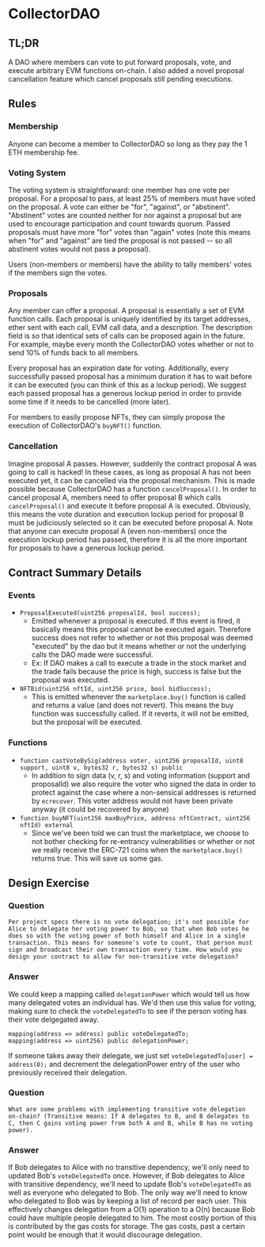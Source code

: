 # CollectorDAO

## TL;DR
A DAO where members can vote to put forward proposals, vote, and execute arbitrary EVM functions on-chain. I also added a novel proposal cancellation feature which cancel proposals still pending executions.

## Rules

### Membership

Anyone can become a member to CollectorDAO so long as they pay the 1 ETH membership fee.

### Voting System

The voting system is straightforward: one member has one vote per proposal. For a proposal to pass, at least 25% of members must have voted on the proposal. A vote can either be "for", "against", or "abstinent". "Abstinent" votes are counted neither for nor against a proposal but are used to encourage participation and count towards quorum. Passed proposals must have more "for" votes than "again" votes (note this means when "for" and "against" are tied the proposal is not passed -- so all abstinent votes would not pass a proposal).

Users (non-members or members) have the ability to tally members' votes if the members sign the votes.

### Proposals

Any member can offer a proposal. A proposal is essentially a set of EVM function calls. Each proposal is uniquely identified by its target addresses, ether sent with each call, EVM call data, and a description. The description field is so that identical sets of calls can be proposed again in the future. For example, maybe every month the CollectorDAO votes whether or not to send 10% of funds back to all members.

Every proposal has an expiration date for voting.  Additionally, every successfully passed proposal has a minimum duration it has to wait before it can be executed (you can think of this as a lockup period). We suggest each passed proposal has a generous lockup period in order to provide some time if it needs to be cancelled (more later).

For members to easily propose NFTs, they can simply propose the execution of CollectorDAO's `buyNFT()` function.

### Cancellation
Imagine proposal A passes. However, suddenly the contract proposal A was going to call is hacked! In these cases, as long as proposal A has not been executed yet, it can be cancelled via the proposal mechanism. This is made possible because CollectorDAO has a function `cancelProposal()`. In order to cancel proposal A, members need to offer proposal B which calls `cancelProposal()` and execute it before proposal A is executed. Obviously, this means the vote duration and execution lockup period for proposal B must be judiciously selected so it can be executed before proposal A. Note that anyone can execute proposal A (even non-members) once the execution lockup period has passed, therefore it is all the more important for proposals to have a generous lockup period.

## Contract Summary Details

### Events

- `ProposalExecuted(uint256 proposalId, bool success);`
  - Emitted whenever a proposal is executed. If this event is fired, it basically means this proposal cannot be executed again. Therefore success does not refer to whether or not this proposal was deemed "executed" by the dao but it means whether or not the underlying calls the DAO made were successful. 
  - Ex: If DAO makes a call to execute a trade in the stock market and the trade fails because the price is high, success is false but the proposal was executed.
- `NFTBid(uint256 nftId, uint256 price, bool bidSuccess);`
  - This is emitted whenever the `marketplace.buy()` function is called and returns a value (and does not revert). This means the buy function was successfully called. If it reverts, it will not be emitted, but the proposal will be executed. 


### Functions

- `function castVoteBySig(address voter, uint256 proposalId, uint8 support, uint8 v, bytes32 r, bytes32 s) public `
  - In addition to sign data (v, r, s) and voting information (support and proposalId) we also require the voter who signed the data in order to protect against the case where a non-sensical addresses is returned by `ecrecover`. This voter address would not have been private anyway (it could be recovered by anyone)
- `function buyNFT(uint256 maxBuyPrice, address nftContract, uint256 nftId) external `
  - Since we've been told we can trust the marketplace, we choose to not bother checking for re-entrancy vulnerabilities or whether or not we really receive the ERC-721 coins when the `marketplace.buy()` returns true. This will save us some gas.

## Design Exercise

### Question
```
Per project specs there is no vote delegation; it's not possible for Alice to delegate her voting power to Bob, so that when Bob votes he does so with the voting power of both himself and Alice in a single transaction. This means for someone's vote to count, that person must sign and broadcast their own transaction every time. How would you design your contract to allow for non-transitive vote delegation?
```

### Answer

We could keep a mapping called `delegationPower` which would tell us how many delegated votes an individual has. We'd then use this value for voting, making sure to check the `voteDelegatedTo` to see if the person voting has their vote delgegated away. 

```
mapping(address => address) public voteDelegatedTo;
mapping(address => uint256) public delegationPower;
```
If someone takes away their delegate, we just set `voteDelegatedTo[user] = address(0);` and decrement the delegationPower entry of the user who previously received their delegation.


### Question


```
What are some problems with implementing transitive vote delegation on-chain? (Transitive means: If A delegates to B, and B delegates to C, then C gains voting power from both A and B, while B has no voting power).
```

### Answer

If Bob delegates to Alice with no transitive dependency, we'll only need to updated Bob's `voteDelegatedTo` once. However, if Bob delegates to Alice with transitive dependency, we'll need to update Bob's `voteDelegatedTo` as well as everyone who delegated to Bob. The only way we'll need to know who delegated to Bob was by keeping a list of record per each user. This effectively changes delegation from a O(1) operation to a O(n) because Bob could have multiple people delegated to him. The most costly portion of this is contributed by the gas costs for storage. The gas costs, past a certain point would be enough that it would discourage delegation.




